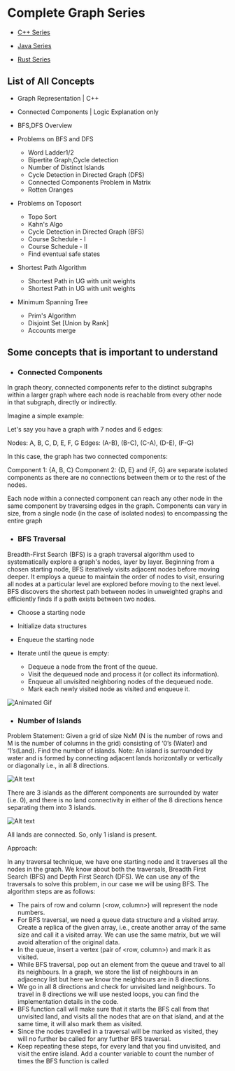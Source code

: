 # Complete Graph Series
- [C++ Series](https://github.com/BibhabenduMukherjee/Graphs/tree/main/graphCppVersion)

- [Java Series](https://github.com/BibhabenduMukherjee/Graphs/tree/main/graphJavaVersion)

- [Rust Series](https://github.com/BibhabenduMukherjee/Graphs/tree/main/graphRustVersion)


## List of All Concepts
- Graph Representation | C++
- Connected Components | Logic Explanation only
- BFS,DFS Overview
- Problems on BFS and DFS 
  - Word Ladder1/2
  - Bipertite Graph,Cycle detection
  - Number of Distinct Islands 
  - Cycle Detection in Directed Graph (DFS)
  - Connected Components Problem in Matrix
  - Rotten Oranges
- Problems on Toposort
  - Topo Sort
  - Kahn's Algo
  - Cycle Detection in Directed Graph (BFS)
  - Course Schedule - I
  - Course Schedule - II
  - Find eventual safe states
- Shortest Path Algorithm 
  - Shortest Path in UG with unit weights
  - Shortest Path in UG with unit weights

- Minimum Spanning Tree 
  - Prim's Algorithm
  - Disjoint Set [Union by Rank]
  - Accounts merge



## Some concepts that is important to understand 
 - ### Connected Components 
  In graph theory, connected components refer to the distinct subgraphs within a larger graph where each node is reachable from every other node in that subgraph, directly or indirectly.

  Imagine a simple example:

  Let's say you have a graph with 7 nodes and 6 edges:

  Nodes: A, B, C, D, E, F, G
  Edges: (A-B), (B-C), (C-A), (D-E), (F-G)

  In this case, the graph has two connected components:

Component 1: {A, B, C}
Component 2: {D, E} and {F, G} are separate isolated components as there are no connections between them or to the rest of the nodes.
 
Each node within a connected component can reach any other node in the same component by traversing edges in the graph. Components can vary in size, from a single node (in the case of isolated nodes) to encompassing the entire graph

- ###  BFS Traversal 

Breadth-First Search (BFS) is a graph traversal algorithm used to systematically explore a graph's nodes, layer by layer. Beginning from a chosen starting node, BFS iteratively visits adjacent nodes before moving deeper. It employs a queue to maintain the order of nodes to visit, ensuring all nodes at a particular level are explored before moving to the next level. BFS discovers the shortest path between nodes in unweighted graphs and efficiently finds if a path exists between two nodes.

   - Choose a starting node
   - Initialize data structures
   - Enqueue the starting node 
   - Iterate until the queue is empty:

     - Dequeue a node from the front of the queue.
     - Visit the dequeued node and process it (or collect its information).
     - Enqueue all unvisited neighboring nodes of the dequeued node.
     - Mark each newly visited node as visited and enqueue it.

![Animated Gif](https://lh5.googleusercontent.com/JKY4V8OZEs5L68Mh2ZY5ZqiqGkaj8esWnTEUwEdygFQdRFowh7aCWpibaPRqkcR3SHBh2Q4Io856f2fAzM5Ae3nD2uLj7AEU3NnQfZ55E2ni0EzXceoVTJtHzqGlUhQ9-izy5Y0v1DK0xIQ4vUxs9Ds)


- ### Number of Islands
Problem Statement: Given a grid of size NxM (N is the number of rows and M is the number of columns in the grid) consisting of ‘0’s (Water) and ‘1’s(Land). Find the number of islands.
Note: An island is surrounded by water and is formed by connecting adjacent lands horizontally or vertically or diagonally i.e., in all 8 directions.


![Alt text](https://takeuforward.org/wp-content/uploads/2022/08/eees.png)

There are 3 islands as the different components are surrounded by water (i.e. 0), and there is no land connectivity in either of the 8 directions hence separating them into 3 islands.

![Alt text](https://takeuforward.org/wp-content/uploads/2022/08/image-4.png)

All lands are connected. So, only 1 island is present.

Approach:

In any traversal technique, we have one starting node and it traverses all the nodes in the graph. We know about both the traversals, Breadth First Search (BFS) and Depth First Search (DFS). We can use any of the traversals to solve this problem, in our case we will be using BFS.
The algorithm steps are as follows:
 - The pairs of row and column (<row, column>) will represent the node numbers.
 - For BFS traversal, we need a queue data structure and a visited array. Create a replica of the given array, i.e., create another array of the same size and call it a visited array. We can use the same matrix, but we will avoid alteration of the original data. 
 - In the queue, insert a vertex (pair of <row, column>) and mark it as visited. 
 - While BFS traversal, pop out an element from the queue and travel to all its neighbours. In a graph, we store the list of neighbours in an adjacency list but here we know the neighbours are in 8 directions. 
 - We go in all 8 directions and check for unvisited land neighbours. To travel in 8 directions we will use nested loops, you can find the implementation details in the code. 
 - BFS function call will make sure that it starts the BFS call from that unvisited land, and visits all the nodes that are on that island, and at the same time, it will also mark them as visited. 
- Since the nodes travelled in a traversal will be marked as visited, they will no further be called for any further BFS traversal. 
 - Keep repeating these steps, for every land that you find unvisited, and visit the entire island. 
Add a counter variable to count the number of times the BFS function is called